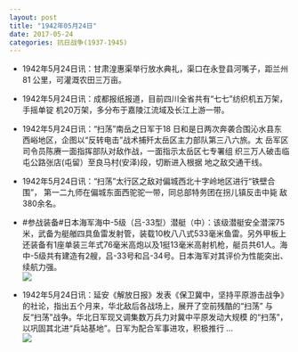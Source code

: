 ```yaml
---
layout: post
title: "1942年05月24日"
date: 2017-05-24
categories: 抗日战争(1937-1945)
---
```


<meta name="referrer" content="no-referrer" />

- 1942年5月24日讯：甘肃湟惠渠举行放水典礼，渠口在永登县河嘴子，距兰州81 公里，可灌溉农田三万亩。 

- 1942年5月24日讯：成都报纸报道，目前四川全省共有“七七”纺织机五万架，手摇单锭 机20万架，多分布于嘉陵江流域及长江上游一带。 

- 1942年5月24日讯：“扫荡”南岳之日军于18 日和是日两次奔袭合围沁水县东西峪地区，企图以“反转电击”战术捕歼太岳区主力部队第三八六旅。太 岳军区司令员陈赓一面指挥部队对敌作战，一面指示太岳区七专署组 织三万人破击临屯公路张店(屯留）至良马村(安泽)段，切断进入根据 地之敌交通干线。 

- 1942年5月24日讯：“扫荡”太行区之敌对偏城西北十字岭地区进行“铁壁合围”， 第一二九师在偏城东面西驼驼一带，同总部特务团在拐儿镇反击中毙 敌380余名。 

- #参战装备#日本海军海中-5级（吕-33型）潜艇（中）：该级潜艇安全潜深75米，武备为艇艏四具鱼雷发射管，装载10枚八八式533毫米鱼雷。另外甲板上还装备有1座单装三年式76毫米高炮以及1挺13毫米高射机枪，艇员共61人。海中-5级共有建造有2艘，吕-33号和吕-34号。日本海军对其评价为性能突出、续航力强。 <br/><img src="https://wx4.sinaimg.cn/large/aca367d8ly1ffw808g0s6j20dc07yaat.jpg" />

- 1942年5月24日讯：延安《解放日报》发表《保卫冀中，坚持平原游击战争》 的社论，指出五个月来，华北敌后各战场上，展开了空前残酷的“扫荡” 与反“扫荡”战争。华北日军现又调集数万兵力对冀中平原发动大规模 的“扫荡”，以巩固其北进“兵站基地”。日军为配合军事进攻，积极推行 ... <br/><img src="https://wx1.sinaimg.cn/large/aca367d8ly1ffw4jgthluj20c80bx3ym.jpg" />


